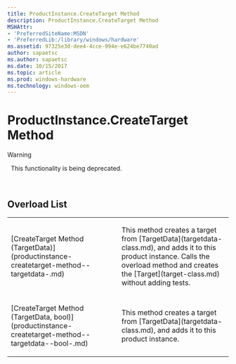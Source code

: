 ```yaml
---
title: ProductInstance.CreateTarget Method
description: ProductInstance.CreateTarget Method
MSHAttr:
- 'PreferredSiteName:MSDN'
- 'PreferredLib:/library/windows/hardware'
ms.assetid: 97325e3d-dee4-4cce-994e-e624be7740ad
author: sapaetsc
ms.author: sapaetsc
ms.date: 10/15/2017
ms.topic: article
ms.prod: windows-hardware
ms.technology: windows-oem
---
```


# ProductInstance.CreateTarget Method

>[!WARNING]
>  This functionality is being deprecated.

 

## <span id="Overload_List"></span><span id="overload_list"></span><span id="OVERLOAD_LIST"></span>Overload List


<table>
<colgroup>
<col width="50%" />
<col width="50%" />
</colgroup>
<tbody>
<tr class="odd">
<td><p>[CreateTarget Method (TargetData)](productinstance-createtarget-method--targetdata-.md)</p></td>
<td><p>This method creates a target from [TargetData](targetdata-class.md), and adds it to this product instance. Calls the overload method and creates the [Target](target-class.md) without adding tests.</p></td>
</tr>
<tr class="even">
<td><p>[CreateTarget Method (TargetData, bool)](productinstance-createtarget-method--targetdata--bool-.md)</p></td>
<td><p>This method creates a target from [TargetData](targetdata-class.md), and adds it to this product instance.</p></td>
</tr>
</tbody>
</table>

 

 

 






